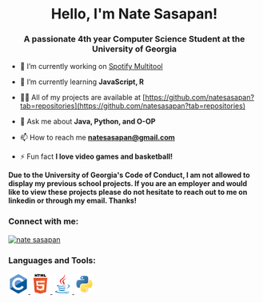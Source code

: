 <h1 align="center">Hello, I'm Nate Sasapan!</h1>
<h3 align="center">A passionate 4th year Computer Science Student at the University of Georgia</h3>

- 🔭 I’m currently working on [Spotify Multitool](https://github.com/natesasapan/SpotifyMultitool)

- 🌱 I’m currently learning **JavaScript, R**

- 👨‍💻 All of my projects are available at [https://github.com/natesasapan?tab=repositories](https://github.com/natesasapan?tab=repositories)

- 💬 Ask me about **Java, Python, and O-OP**

- 📫 How to reach me **natesasapan@gmail.com**

- ⚡ Fun fact **I love video games and basketball!**

**Due to the University of Georgia's Code of Conduct, I am not allowed to display my previous school projects. If you are an employer and would like to view these projects please do not hesitate to reach out to me on linkedin or through my email. Thanks!**

<h3 align="left">Connect with me:</h3>
<p align="left">
<a href="https://www.linkedin.com/in/nate-sasapan-901115255/" target="blank"><img align="center" src="https://raw.githubusercontent.com/rahuldkjain/github-profile-readme-generator/master/src/images/icons/Social/linked-in-alt.svg" alt="nate sasapan" height="30" width="40" /></a>
</p>

<h3 align="left">Languages and Tools:</h3>
<p align="left"> <a href="https://www.cprogramming.com/" target="_blank" rel="noreferrer"> <img src="https://raw.githubusercontent.com/devicons/devicon/master/icons/c/c-original.svg" alt="c" width="40" height="40"/> </a> <a href="https://www.w3.org/html/" target="_blank" rel="noreferrer"> <img src="https://raw.githubusercontent.com/devicons/devicon/master/icons/html5/html5-original-wordmark.svg" alt="html5" width="40" height="40"/> </a> <a href="https://www.java.com" target="_blank" rel="noreferrer"> <img src="https://raw.githubusercontent.com/devicons/devicon/master/icons/java/java-original.svg" alt="java" width="40" height="40"/> </a> <a href="https://www.python.org" target="_blank" rel="noreferrer"> <img src="https://raw.githubusercontent.com/devicons/devicon/master/icons/python/python-original.svg" alt="python" width="40" height="40"/> </a> </p>

<!--
**natesasapan/natesasapan** is a ✨ _special_ ✨ repository because its `README.md` (this file) appears on your GitHub profile.

Here are some ideas to get you started:

- 🔭 I’m currently working on ...
- 🌱 I’m currently learning ...
- 👯 I’m looking to collaborate on ...
- 🤔 I’m looking for help with ...
- 💬 Ask me about ...
- 📫 How to reach me: ...
- 😄 Pronouns: ...
- ⚡ Fun fact: ...
-->
